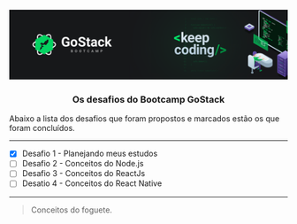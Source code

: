<!-- # bootcamp-gostack-desafios -->
![](images/header.png)

<h3 align="center"> Os desafios do Bootcamp GoStack </h3>

Abaixo a lista dos desafios que foram propostos e marcados estão os que foram concluídos.

---

- [x] Desafio 1 - Planejando meus estudos
- [ ] Desafio 2 - Conceitos do Node.js
- [ ] Desafio 3 - Conceitos do ReactJs
- [ ] Desatio 4 - Conceitos do React Native

---

> Conceitos do foguete. 
